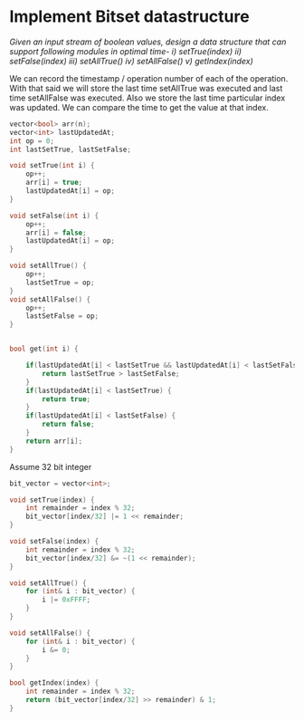 # Implement Bitset datastructure

*Given an input stream of boolean values, design a data structure that can support following modules in optimal time-
i) setTrue(index)
ii) setFalse(index)
iii) setAllTrue()
iv) setAllFalse()
v) getIndex(index)*


We can record the timestamp / operation number of each of the operation. With that said we will store the last time setAllTrue was executed and last time setAllFalse was executed. Also we store the last time particular index was updated. We can compare the time to get the value at that index.

```cpp
vector<bool> arr(n);
vector<int> lastUpdatedAt;
int op = 0;
int lastSetTrue, lastSetFalse;

void setTrue(int i) {
    op++;
	arr[i] = true;
	lastUpdatedAt[i] = op;
}

void setFalse(int i) {
    op++;
	arr[i] = false;
	lastUpdatedAt[i] = op;
}

void setAllTrue() {
	op++;
	lastSetTrue = op;
}
void setAllFalse() {
	op++;
	lastSetFalse = op;
}


bool get(int i) {

    if(lastUpdatedAt[i] < lastSetTrue && lastUpdatedAt[i] < lastSetFalse) {
        return lastSetTrue > lastSetFalse;
    }
    if(lastUpdatedAt[i] < lastSetTrue) {
        return true;
    }
    if(lastUpdatedAt[i] < lastSetFalse) {
        return false;
    }
    return arr[i];
}
```

Assume 32 bit integer

```cpp
bit_vector = vector<int>;

void setTrue(index) {
	int remainder = index % 32;
	bit_vector[index/32] |= 1 << remainder; 
}

void setFalse(index) {
	int remainder = index % 32;
	bit_vector[index/32] &= ~(1 << remainder); 
}

void setAllTrue() {
	for (int& i : bit_vector) {
		i |= 0xFFFF;
	}
}

void setAllFalse() {
	for (int& i : bit_vector) {
		i &= 0;
	}
}

bool getIndex(index) {
	int remainder = index % 32;
	return (bit_vector[index/32] >> remainder) & 1;  
}
```
